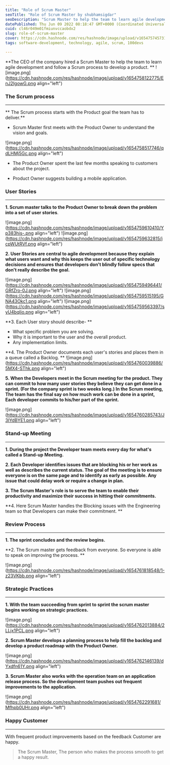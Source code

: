 ```yaml
---
title: "Role of Scrum Master"
seoTitle: "Role of Scrum Master by shubhamsigdar"
seoDescription: "Scrum Master to help the team to learn agile development and follow a Scrum process to develop a product."
datePublished: Thu Jun 09 2022 08:18:47 GMT+0000 (Coordinated Universal Time)
cuid: cl46r049m01fmiunvccaobdx2
slug: role-of-scrum-master
cover: https://cdn.hashnode.com/res/hashnode/image/upload/v1654757457317/rs9Y-5LzC.JPG
tags: software-development, technology, agile, scrum, 100devs

---
```


**The CEO of the company hired a Scrum Master to help the team to learn agile development and follow a Scrum process to develop a product.
**
![image.png](https://cdn.hashnode.com/res/hashnode/image/upload/v1654758122775/EnJ2IgowG.png align="left")

### The Scrum process
****
** The Scrum process starts with the Product goal the team has to deliver.**
  
 - Scrum Master first meets with the Product Owner to understand the vision and goals.
       
 ![image.png](https://cdn.hashnode.com/res/hashnode/image/upload/v1654758517746/qdLHMj5Gc.png align="left") 

 - The Product Owner spent the last few months speaking to customers about the project.

 - Product Owner suggests building a mobile application.

### User Stories
****
**1. Scrum master talks to the Product Owner to break down the problem into a set of user stories**.

![image.png](https://cdn.hashnode.com/res/hashnode/image/upload/v1654759610410/Yp383his-.png align="left")
![image.png](https://cdn.hashnode.com/res/hashnode/image/upload/v1654759632815/jcpWUtRVf.png align="left")

 **2. User Stories are central to agile development because they explain what users want and why this keeps the user out of specific technology decisions and ensures that developers don't blindly follow specs that don't really describe the goal.**

![image.png](https://cdn.hashnode.com/res/hashnode/image/upload/v1654759496441/GRfZro-0J.png align="left") 
![image.png](https://cdn.hashnode.com/res/hashnode/image/upload/v1654759515195/GNA43Okc1.png align="left")
![image.png](https://cdn.hashnode.com/res/hashnode/image/upload/v1654759563397/syU4bqIio.png align="left")

**3. Each User story should describe- **

  - What specific problem you are solving.
  - Why it is important to the user and the overall product.
  - Any implementation limits.

**4. The Product Owner documents each user's stories and places them in a queue called a Backlog.
**
![image.png](https://cdn.hashnode.com/res/hashnode/image/upload/v1654760039886/5MX4-SThk.png align="left")

**5. When the Developers meet in the Scrum meeting for the product. They can commit to how many user stories they believe they can get done in a sprint. (For the company sprint is two weeks long.)
In the Scrum meeting, The team has the final say on how much work can be done in a sprint, Each developer commits to his/her part of the sprint.**

![image.png](https://cdn.hashnode.com/res/hashnode/image/upload/v1654760285743/J3IYdBYE1.png align="left")

### Stand-up Meeting
****
**1. During the project the Developer team meets every day for what's called a Stand-up Meeting.**

**2. Each Developer identifies issues that are blocking his or her work as well as describes the current status. The goal of the meeting is to ensure everyone is on the same page and to identify as early as possible. Any issue that could delay work or require a change in plan.**

**3. The Scrum Master's role is to serve the team to enable their productivity and maximize their success in hitting their commitments.**

**4. Here Scrum Master handles the Blocking issues with the Engineering team so that Developers can make their commitment.
**

###  Review Process
****

**1. The sprint concludes and the review begins.**

**2. The Scrum master gets feedback from everyone. So everyone is able to speak on improving the process. **

![image.png](https://cdn.hashnode.com/res/hashnode/image/upload/v1654761818548/1-z23VKbb.png align="left")

### Strategic Practices
****
**1. With the team succeeding from sprint to sprint the scrum master begins working on strategic practices.**

![image.png](https://cdn.hashnode.com/res/hashnode/image/upload/v1654762013884/2LLjx1PCL.png align="left")

**2. Scrum Master develops a planning process to help fill the backlog and develop a product roadmap with the Product Owner.**

![image.png](https://cdn.hashnode.com/res/hashnode/image/upload/v1654762146139/dYxdfn61Y.png align="left")

**3. Scrum Master also works with the operation team on an application release process. So the development team pushes out frequent improvements to the application.**

![image.png](https://cdn.hashnode.com/res/hashnode/image/upload/v1654762291681/Mfhpb0UHr.png align="left")

### Happy Customer
****
With frequent product improvements based on the feedback Customer are happy. 

> The Scrum Master, The person who makes the process smooth to get a happy result.
